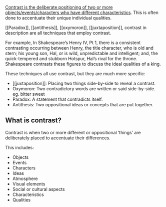 [Contrast is the deliberate positioning of two or more objects/events/characters who have different characteristics](https://www.matrix.edu.au/literary-techniques-contrast/). This is often done to accentuate their unique individual qualities.

[[Paradox]], [[antithesis]], [[oxymoron]], [[juxtaposition]], contrast in description are all techniques that employ contrast.

For example, In Shakespeare’s Henry IV, Pt 1, there is a consistent contrasting occurring between Henry, the title character, who is old and stern; his young son, Hal, or is wild, unpredictable and intelligent; and, the quick-tempered and stubborn Hotspur, Hal’s rival for the throne. Shakespeare contrasts these figures to discuss the ideal qualities of a king.

These techniques all use contrast, but they are much more specific:

-  [[juxtaposition]]: Placing two things side-by-side to reveal a contrast.
-   Oxymoron: Two contradictory words are written or said side-by-side. eg. bitter sweet
-   Paradox: A statement that contradicts itself.
-   Antithesis: Two oppositional ideas or concepts that are put together.


## What is contrast?

Contrast is when two or more different or oppositional ‘things’ are deliberately placed to accentuate their differences.

This includes:

-   Objects
-   Events
-   Characters
-   Ideas
-   Atmosphere
-   Visual elements
-   Social or cultural aspects
-   Characteristics
-   Qualities